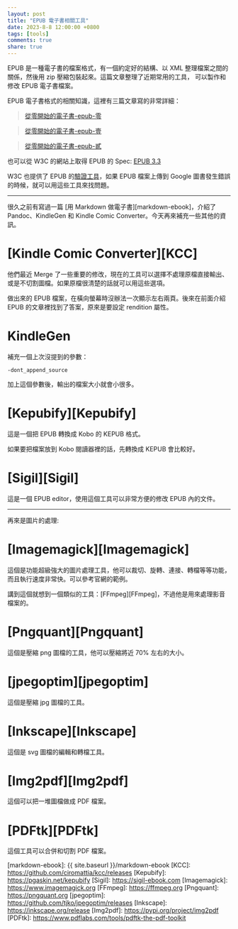```yaml
---
layout: post
title: "EPUB 電子書相關工具"
date: 2023-8-8 12:00:00 +0800
tags: [tools]
comments: true
share: true
---
```


EPUB 是一種電子書的檔案格式，有一個約定好的結構、以 XML 整理檔案之間的關係，然後用 zip 壓縮包裝起來。這篇文章整理了近期常用的工具， 可以製作和修改 EPUB 電子書檔案。

EPUB 電子書格式的相關知識，這裡有三篇文章寫的非常詳細：

> [從零開始的電子書-epub-零][epub0]

> [從零開始的電子書-epub-壹][epub1]

> [從零開始的電子書-epub-貳][epub2]

也可以從 W3C 的網站上取得 EPUB 的 Spec: [EPUB 3.3][epub33]

W3C 也提供了 EPUB 的[驗證工具][epub_check]，如果 EPUB 檔案上傳到 Google 圖書發生錯誤的時候，就可以用這些工具來找問題。

---

很久之前有寫過一篇 [用 Markdown 做電子書][markdown-ebook]，介紹了 Pandoc、KindleGen 和 Kindle Comic Converter。今天再來補充一些其他的資訊。

# [Kindle Comic Converter][KCC]

他們最近 Merge 了一些重要的修改，現在的工具可以選擇不處理原檔直接輸出、或是不切割圖檔。如果原檔很清楚的話就可以用這些選項。

做出來的 EPUB 檔案，在橫向螢幕時沒辦法一次顯示左右兩頁。後來在前面介紹 EPUB 的文章裡找到了答案，原來是要設定 rendition 屬性。

# KindleGen

補充一個上次沒提到的參數：

`-dont_append_source`

加上這個參數後，輸出的檔案大小就會小很多。

# [Kepubify][Kepubify]

這是一個把 EPUB 轉換成 Kobo 的 KEPUB 格式。

如果要把檔案放到 Kobo 閱讀器裡的話，先轉換成 KEPUB 會比較好。

# [Sigil][Sigil]

這是一個 EPUB editor，使用這個工具可以非常方便的修改 EPUB 內的文件。

---

再來是圖片的處理:

# [Imagemagick][Imagemagick]

這個是功能超級強大的圖片處理工具，他可以裁切、旋轉、連接、轉檔等等功能，而且執行速度非常快。可以參考官網的範例。

講到這個就想到一個類似的工具：[FFmpeg][FFmpeg]，不過他是用來處理影音檔案的。

# [Pngquant][Pngquant]

這個是壓縮 png 圖檔的工具，他可以壓縮將近 70% 左右的大小。

# [jpegoptim][jpegoptim]

這個是壓縮 jpg 圖檔的工具。

# [Inkscape][Inkscape]

這個是 svg 圖檔的編輯和轉檔工具。

# [Img2pdf][Img2pdf]

這個可以把一堆圖檔做成 PDF 檔案。

# [PDFtk][PDFtk]

這個工具可以合併和切割 PDF 檔案。



[epub0]: https://medium.com/parenting-tw/從零開始的電子書-epub-零-7b9f8676cab8
[epub1]: https://medium.com/parenting-tw/從零開始的電子書-epub-壹-72da1aca6571
[epub2]: https://medium.com/parenting-tw/從零開始的電子書-epub-貳-bb4393ad0c8
[epub33]: https://www.w3.org/TR/epub-33/
[epub_check]: https://github.com/w3c/epubcheck
[markdown-ebook]: {{ site.baseurl }}/markdown-ebook
[KCC]: https://github.com/ciromattia/kcc/releases
[Kepubify]: https://pgaskin.net/kepubify
[Sigil]: https://sigil-ebook.com
[Imagemagick]: https://www.imagemagick.org
[FFmpeg]: https://ffmpeg.org
[Pngquant]: https://pngquant.org
[jpegoptim]: https://github.com/tjko/jpegoptim/releases
[Inkscape]: https://inkscape.org/release
[Img2pdf]: https://pypi.org/project/img2pdf
[PDFtk]: https://www.pdflabs.com/tools/pdftk-the-pdf-toolkit
